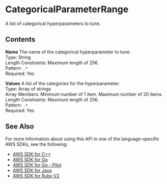 # CategoricalParameterRange<a name="API_CategoricalParameterRange"></a>

A list of categorical hyperparameters to tune\.

## Contents<a name="API_CategoricalParameterRange_Contents"></a>

 **Name**   <a name="SageMaker-Type-CategoricalParameterRange-Name"></a>
The name of the categorical hyperparameter to tune\.  
Type: String  
Length Constraints: Maximum length of 256\.  
Pattern: `.*`   
Required: Yes

 **Values**   <a name="SageMaker-Type-CategoricalParameterRange-Values"></a>
A list of the categories for the hyperparameter\.  
Type: Array of strings  
Array Members: Minimum number of 1 item\. Maximum number of 20 items\.  
Length Constraints: Maximum length of 256\.  
Pattern: `.*`   
Required: Yes

## See Also<a name="API_CategoricalParameterRange_SeeAlso"></a>

For more information about using this API in one of the language\-specific AWS SDKs, see the following:
+  [AWS SDK for C\+\+](https://docs.aws.amazon.com/goto/SdkForCpp/sagemaker-2017-07-24/CategoricalParameterRange) 
+  [AWS SDK for Go](https://docs.aws.amazon.com/goto/SdkForGoV1/sagemaker-2017-07-24/CategoricalParameterRange) 
+  [AWS SDK for Go \- Pilot](https://docs.aws.amazon.com/goto/SdkForGoPilot/sagemaker-2017-07-24/CategoricalParameterRange) 
+  [AWS SDK for Java](https://docs.aws.amazon.com/goto/SdkForJava/sagemaker-2017-07-24/CategoricalParameterRange) 
+  [AWS SDK for Ruby V2](https://docs.aws.amazon.com/goto/SdkForRubyV2/sagemaker-2017-07-24/CategoricalParameterRange) 